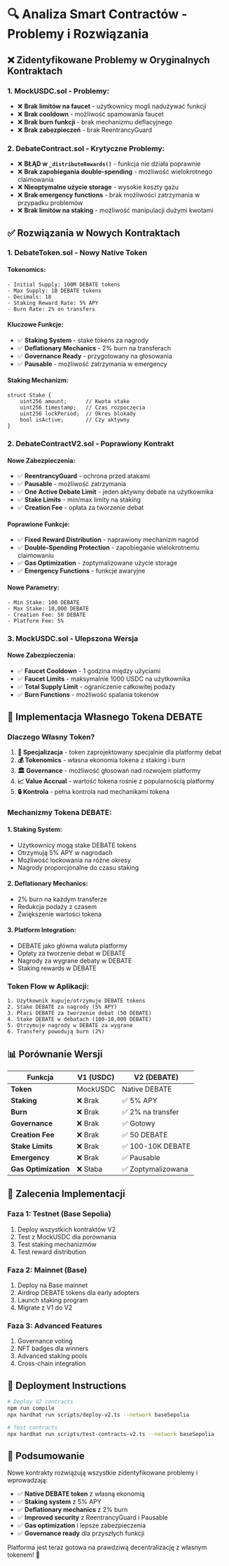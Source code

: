 # 🔍 Analiza Smart Contractów - Problemy i Rozwiązania

## ❌ **Zidentyfikowane Problemy w Oryginalnych Kontraktach**

### 1. **MockUSDC.sol - Problemy:**
- ❌ **Brak limitów na faucet** - użytkownicy mogli nadużywać funkcji
- ❌ **Brak cooldown** - możliwość spamowania faucet
- ❌ **Brak burn funkcji** - brak mechanizmu deflacyjnego
- ❌ **Brak zabezpieczeń** - brak ReentrancyGuard

### 2. **DebateContract.sol - Krytyczne Problemy:**
- ❌ **BŁĄD w `_distributeRewards()`** - funkcja nie działa poprawnie
- ❌ **Brak zapobiegania double-spending** - możliwość wielokrotnego claimowania
- ❌ **Nieoptymalne użycie storage** - wysokie koszty gazu
- ❌ **Brak emergency functions** - brak możliwości zatrzymania w przypadku problemów
- ❌ **Brak limitów na staking** - możliwość manipulacji dużymi kwotami

## ✅ **Rozwiązania w Nowych Kontraktach**

### 1. **DebateToken.sol - Nowy Native Token**

#### **Tokenomics:**
```solidity
- Initial Supply: 100M DEBATE tokens
- Max Supply: 1B DEBATE tokens
- Decimals: 18
- Staking Reward Rate: 5% APY
- Burn Rate: 2% on transfers
```

#### **Kluczowe Funkcje:**
- ✅ **Staking System** - stake tokens za nagrody
- ✅ **Deflationary Mechanics** - 2% burn na transferach
- ✅ **Governance Ready** - przygotowany na głosowania
- ✅ **Pausable** - możliwość zatrzymania w emergency

#### **Staking Mechanizm:**
```solidity
struct Stake {
    uint256 amount;      // Kwota stake
    uint256 timestamp;   // Czas rozpoczęcia
    uint256 lockPeriod;  // Okres blokady
    bool isActive;       // Czy aktywny
}
```

### 2. **DebateContractV2.sol - Poprawiony Kontrakt**

#### **Nowe Zabezpieczenia:**
- ✅ **ReentrancyGuard** - ochrona przed atakami
- ✅ **Pausable** - możliwość zatrzymania
- ✅ **One Active Debate Limit** - jeden aktywny debate na użytkownika
- ✅ **Stake Limits** - min/max limity na staking
- ✅ **Creation Fee** - opłata za tworzenie debat

#### **Poprawione Funkcje:**
- ✅ **Fixed Reward Distribution** - naprawiony mechanizm nagród
- ✅ **Double-Spending Protection** - zapobieganie wielokrotnemu claimowaniu
- ✅ **Gas Optimization** - zoptymalizowane użycie storage
- ✅ **Emergency Functions** - funkcje awaryjne

#### **Nowe Parametry:**
```solidity
- Min Stake: 100 DEBATE
- Max Stake: 10,000 DEBATE
- Creation Fee: 50 DEBATE
- Platform Fee: 5%
```

### 3. **MockUSDC.sol - Ulepszona Wersja**

#### **Nowe Zabezpieczenia:**
- ✅ **Faucet Cooldown** - 1 godzina między użyciami
- ✅ **Faucet Limits** - maksymalnie 1000 USDC na użytkownika
- ✅ **Total Supply Limit** - ograniczenie całkowitej podaży
- ✅ **Burn Functions** - możliwość spalania tokenów

## 🚀 **Implementacja Własnego Tokena DEBATE**

### **Dlaczego Własny Token?**

1. **🎯 Specjalizacja** - token zaprojektowany specjalnie dla platformy debat
2. **💰 Tokenomics** - własna ekonomia tokena z staking i burn
3. **🏛️ Governance** - możliwość głosowań nad rozwojem platformy
4. **📈 Value Accrual** - wartość tokena rośnie z popularnością platformy
5. **🔒 Kontrola** - pełna kontrola nad mechanikami tokena

### **Mechanizmy Tokena DEBATE:**

#### **1. Staking System:**
- Użytkownicy mogą stake DEBATE tokens
- Otrzymują 5% APY w nagrodach
- Możliwość lockowania na różne okresy
- Nagrody proporcjonalne do czasu staking

#### **2. Deflationary Mechanics:**
- 2% burn na każdym transferze
- Redukcja podaży z czasem
- Zwiększenie wartości tokena

#### **3. Platform Integration:**
- DEBATE jako główna waluta platformy
- Opłaty za tworzenie debat w DEBATE
- Nagrody za wygrane debaty w DEBATE
- Staking rewards w DEBATE

### **Token Flow w Aplikacji:**

```
1. Użytkownik kupuje/otrzymuje DEBATE tokens
2. Stake DEBATE za nagrody (5% APY)
3. Płaci DEBATE za tworzenie debat (50 DEBATE)
4. Stake DEBATE w debatach (100-10,000 DEBATE)
5. Otrzymuje nagrody w DEBATE za wygrane
6. Transfery powodują burn (2%)
```

## 📊 **Porównanie Wersji**

| Funkcja | V1 (USDC) | V2 (DEBATE) |
|---------|-----------|-------------|
| **Token** | MockUSDC | Native DEBATE |
| **Staking** | ❌ Brak | ✅ 5% APY |
| **Burn** | ❌ Brak | ✅ 2% na transfer |
| **Governance** | ❌ Brak | ✅ Gotowy |
| **Creation Fee** | ❌ Brak | ✅ 50 DEBATE |
| **Stake Limits** | ❌ Brak | ✅ 100-10K DEBATE |
| **Emergency** | ❌ Brak | ✅ Pausable |
| **Gas Optimization** | ❌ Słaba | ✅ Zoptymalizowana |

## 🎯 **Zalecenia Implementacji**

### **Faza 1: Testnet (Base Sepolia)**
1. Deploy wszystkich kontraktów V2
2. Test z MockUSDC dla porównania
3. Test staking mechanizmów
4. Test reward distribution

### **Faza 2: Mainnet (Base)**
1. Deploy na Base mainnet
2. Airdrop DEBATE tokens dla early adopters
3. Launch staking program
4. Migrate z V1 do V2

### **Faza 3: Advanced Features**
1. Governance voting
2. NFT badges dla winners
3. Advanced staking pools
4. Cross-chain integration

## 🔧 **Deployment Instructions**

```bash
# Deploy V2 contracts
npm run compile
npx hardhat run scripts/deploy-v2.ts --network baseSepolia

# Test contracts
npx hardhat run scripts/test-contracts-v2.ts --network baseSepolia
```

## 🎉 **Podsumowanie**

Nowe kontrakty rozwiązują wszystkie zidentyfikowane problemy i wprowadzają:

- ✅ **Native DEBATE token** z własną ekonomią
- ✅ **Staking system** z 5% APY
- ✅ **Deflationary mechanics** z 2% burn
- ✅ **Improved security** z ReentrancyGuard i Pausable
- ✅ **Gas optimization** i lepsze zabezpieczenia
- ✅ **Governance ready** dla przyszłych funkcji

Platforma jest teraz gotowa na prawdziwą decentralizację z własnym tokenem! 🚀
